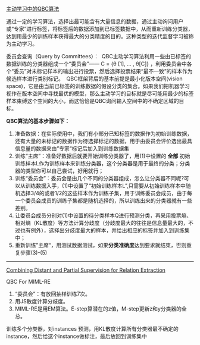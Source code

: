 [主动学习中的QBC算法](https://blog.csdn.net/qq_37735796/article/details/78391336)

通过一定的学习算法，选择出最可能含有大量信息的数据，通过主动询问用户或“专家”进行标签，将标签后的数据添加到已标签数据中，从而重新训练分类器，达到用最少的训练样本获得最大的分类精度的目的。这种类型的迭代监督学习被称为主动学习。

委员会查询（Query by Committees）： 
QBC主动学习算法利用一些由已标签的数据训练的分类器组成一个“委员会”—— C = {θ [1], … , θ[C]} ，利用委员会中各个“委员”对未标记样本的输出进行投票，然后选择投票结果“最不一致”的样本作为候选样本进行类别标记。 
QBC框架背后的基本前提是最小化版本空间(vision space)，它是由当前已标签的训练数据的假设分类的集合。如果我们把机器学习视作在版本空间中寻找最优的模型，那么主动学习的目标就是尽可能用最少的标签样本束缚这个空间的大小，而这恰恰是QBC询问输入空间中的不确定区域的目标。 

**QBC算法的基本步骤如下：** 

1. 准备数据：在实际使用中，我们有小部分已知标签的数据作为初始训练数据，还有大量的未标记的数据作为待选择标记的数据，用于由委员会评价选出最具信息量的数据来由”专家“标记后加入到训练数据集
2. 训练“主席”：准备好数据后就要开始训练分类器了，用(1)中设置的 **全部** 初始训练样本L作为训练样本来训练分类器，这个分类器是用于最终的分类；分类器的类型你可以自己尝试，好用就行；
3. 训练“委员会”：委员会是由几个不同的分类器组成，怎么让分类器不同呢?可以从训练数据入手，(1)中设置了“初始训练样本L”,只需要从初始训练样本中随机选择3/4的或者1/2的这些样本作为训练子集，用于训练委员会成员，由于每一个委员会成员的训练子集都是随机选择的，所以训练出来的分类器就有一些差别。
4. 让委员会成员分别对(1)中设置的待分类样本Q进行预测分类，再采用投票熵、相对熵（KL散度）等方法计算分歧度（分歧度最大的往往是信息量最大的，不过也有例外），选择出分歧度最大的样本，并给出相应的标签并加入到训练集中；
5. 重新训练”主席“，用测试数据测试，如果**分类准确度**达到要求就结束，否则重复步骤(3)-(5)

-----

[Combining Distant and Partial Supervision for Relation Extraction](https://nlp.stanford.edu/pubs/2014emnlp-kbpactivelearning.pdf)

QBC For MIML-RE

1. “委员会”：有放回抽样训练7次。
2. 用JS散度计算分歧度。
3. MIML-RE是用EM算法。E-step算潜在的z值，M-step更新z和y分类器的全总。


训练多个分类器，对instances 预测，用KL散度计算所有分类器最不确定的instance，然后给这个instance做标注，最后放回到训练集中			
​		
​				
​		
​	
